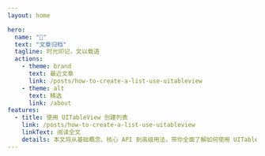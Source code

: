 ```yaml
---
layout: home

hero:
  name: "📖"
  text: "文章归档"
  tagline: 时光印记，文以载道
  actions:
    - theme: brand
      text: 最近文章
      link: /posts/how-to-create-a-list-use-uitableview
    - theme: alt
      text: 精选
      link: /about
features:
  - title: 使用 UITableView 创建列表
    link: /posts/how-to-create-a-list-use-uitableview
    linkText: 阅读全文
    details: 本文将从基础概念、核心 API 到高级用法，带你全面了解如何使用 UITableView 创建高效、灵活的列表。
---
```

